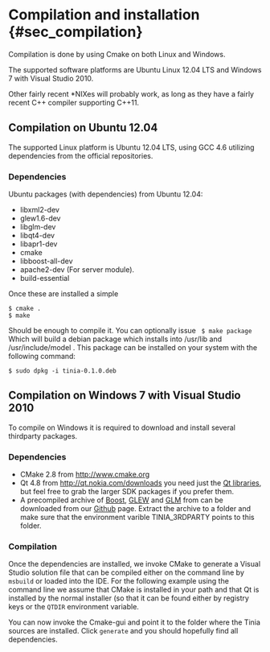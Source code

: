 Compilation and installation {#sec_compilation}
============================

Compilation is done by using Cmake on both Linux and Windows.

The supported software platforms are Ubuntu Linux 12.04 LTS and Windows 7 with
Visual Studio 2010. 

Other fairly recent *NIXes will probably work, as long as they have a
fairly recent C++ compiler supporting C++11.

Compilation on Ubuntu 12.04
---------------------------
The supported Linux platform is Ubuntu 12.04 LTS, using GCC 4.6 utilizing 
dependencies from the official repositories.

### Dependencies 

Ubuntu packages (with dependencies) from Ubuntu 12.04:

- libxml2-dev
- glew1.6-dev
- libglm-dev
- libqt4-dev
- libapr1-dev
- cmake
- libboost-all-dev
- apache2-dev (For server module).
- build-essential

Once these are installed a simple 

    $ cmake . 
    $ make 

Should be enough to compile it. You can optionally issue
` $ make package` Which will build a debian package which installs into
/usr/lib and /usr/include/model . This package can be installed on your
system with the following command:

`$ sudo dpkg -i tinia-0.1.0.deb`

Compilation on Windows 7 with Visual Studio 2010
------------------------------------------------
To compile on Windows it is required to download and install several
thirdparty packages. 

### Dependencies

- CMake 2.8 from <http://www.cmake.org>
- Qt 4.8 from <http://qt.nokia.com/downloads> you need just the [Qt libraries](http://qt.nokia.com/downloads/windows-cpp-vs2010), but
  feel free to grab the larger SDK packages if you prefer them. 
- A precompiled archive of [Boost](http://www.boost.org), [GLEW](http://glew.sf.net) and [GLM](http://glm.g-truc.net/)
  from can be downloaded from our [Github](https://github.com/downloads/hetcomp/tinia/Tinia_3rdParty-25.04.12.zip) page.
  Extract the archive to a folder and make sure that the environment varible TINIA_3RDPARTY points
  to this folder.

### Compilation

Once the dependencies are installed, we invoke CMake to generate a Visual Studio
solution file that can be compiled either on the command line by `msbuild` or loaded
into the IDE. For the following example using the command line 
we assume that CMake is installed in your path and that Qt is installed by the normal installer (so that
it can be found either by registry keys or the `QTDIR` environment variable.

You can now invoke the Cmake-gui and point it to the folder where the Tinia
sources are installed. Click `generate` and you should hopefully find all 
dependencies.




